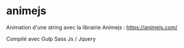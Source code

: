 # animejs

Animation d'une string avec la librairie Animejs : https://animejs.com/

Compilé avec Gulp
Sass
Js / Jquery

